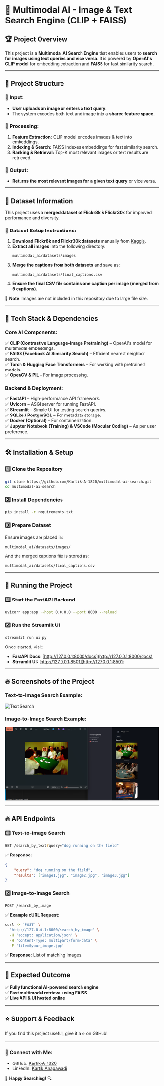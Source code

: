 # 📌 Multimodal AI - Image & Text Search Engine (CLIP + FAISS)

## 🏆 **Project Overview**
This project is a **Multimodal AI Search Engine** that enables users to **search for images using text queries and vice versa**. It is powered by **OpenAI's CLIP model** for embedding extraction and **FAISS** for fast similarity search.

---

## 📂 **Project Structure**

### 🔹 **Input:**
- **User uploads an image or enters a text query**.
- The system encodes both text and image into a **shared feature space**.

### 🔹 **Processing:**
1. **Feature Extraction:** CLIP model encodes images & text into embeddings.
2. **Indexing & Search:** FAISS indexes embeddings for fast similarity search.
3. **Ranking & Retrieval:** Top-K most relevant images or text results are retrieved.

### 🔹 **Output:**
- **Returns the most relevant images for a given text query** or vice versa.

---

## 📌 **Dataset Information**
This project uses a **merged dataset of Flickr8k & Flickr30k** for improved performance and diversity.

### 🔹 **Dataset Setup Instructions:**
1. **Download Flickr8k and Flickr30k datasets** manually from [Kaggle](https://www.kaggle.com/datasets).
2. **Extract all images** into the following directory:
   ```
   multimodal_ai/datasets/images
   ```
3. **Merge the captions from both datasets** and save as:
   ```
   multimodal_ai/datasets/final_captions.csv
   ```
4. **Ensure the final CSV file contains one caption per image (merged from 5 captions).**

🔹 **Note:** Images are not included in this repository due to large file size.

---

## 📌 **Tech Stack & Dependencies**

### **Core AI Components:**
✅ **CLIP (Contrastive Language-Image Pretraining)** – OpenAI's model for multimodal embeddings.  
✅ **FAISS (Facebook AI Similarity Search)** – Efficient nearest neighbor search.  
✅ **Torch & Hugging Face Transformers** – For working with pretrained models.  
✅ **OpenCV & PIL** – For image processing.  

### **Backend & Deployment:**
✅ **FastAPI** – High-performance API framework.  
✅ **Uvicorn** – ASGI server for running FastAPI.  
✅ **Streamlit** – Simple UI for testing search queries.  
✅ **SQLite / PostgreSQL** – For metadata storage.  
✅ **Docker (Optional)** – For containerization.  
✅ **Jupyter Notebook (Training) & VSCode (Modular Coding)** – As per user preference.  

---

## 🛠️ **Installation & Setup**

### **1️⃣ Clone the Repository**
```bash
git clone https://github.com/Kartik-A-1820/multimodal-ai-search.git
cd multimodal-ai-search
```

### **2️⃣ Install Dependencies**
```bash
pip install -r requirements.txt
```

### **3️⃣ Prepare Dataset**
Ensure images are placed in:
```
multimodal_ai/datasets/images/
```
And the merged captions file is stored as:
```
multimodal_ai/datasets/final_captions.csv
```

---

## 🚀 **Running the Project**

### **1️⃣ Start the FastAPI Backend**
```bash
uvicorn app:app --host 0.0.0.0 --port 8000 --reload
```

### **2️⃣ Run the Streamlit UI**
```bash
streamlit run ui.py
```

Once started, visit:
- **FastAPI Docs:** [http://127.0.0.1:8000/docs](http://127.0.0.1:8000/docs)
- **Streamlit UI:** [http://127.0.0.1:8501](http://127.0.0.1:8501)

---

## 🔥 **Screenshots of the Project**

### **Text-to-Image Search Example:**
![Text Search](https://github.com/Kartik-A-1820/multimodal_ai.git/screenshots/1.png)

### **Image-to-Image Search Example:**
![Image Search](screenshots/2.png)

---

## 🔥 **API Endpoints**

### **1️⃣ Text-to-Image Search**
```bash
GET /search_by_text?query="dog running on the field"
```
✅ **Response:**
```json
{
    "query": "dog running on the field",
    "results": ["image1.jpg", "image2.jpg", "image3.jpg"]
}
```

### **2️⃣ Image-to-Image Search**
```bash
POST /search_by_image
```
✅ **Example cURL Request:**
```bash
curl -X 'POST' \
  'http://127.0.0.1:8000/search_by_image' \
  -H 'accept: application/json' \
  -H 'Content-Type: multipart/form-data' \
  -F 'file=@your_image.jpg'
```
✅ **Response:** List of matching images.

---

## 🎯 **Expected Outcome**
✅ **Fully functional AI-powered search engine**  
✅ **Fast multimodal retrieval using FAISS**  
✅ **Live API & UI hosted online**

---

## ⭐ **Support & Feedback**
If you find this project useful, give it a ⭐ on GitHub!

---

### 🔗 **Connect with Me:**
- GitHub: [Kartik-A-1820](https://github.com/Kartik-A-1820)
- LinkedIn: [Kartik Anagawadi](https://www.linkedin.com/in/kartik-anagawadi-4b33a81b6/)

🚀 **Happy Searching!** 🔍

